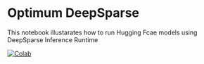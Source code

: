 # Optimum DeepSparse

This notebook illustarates how to run Hugging Fcae models using DeepSparse Inference Runtime

[![Colab](https://colab.research.google.com/assets/colab-badge.svg)](https://colab.research.google.com/github/neuralmagic/notebooks/blob/main/notebooks/optimum-deepsparse/optimum-deepsparse.ipynb)